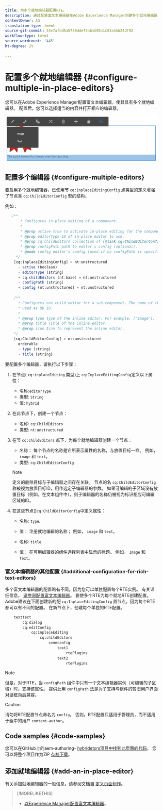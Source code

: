 ```yaml
---
title: 为多个就地编辑器配置RTE。
description: 通过配置富文本编辑器在Adobe Experience Manager创建多个就地编辑器。
contentOwner: AG
translation-type: tm+mt
source-git-commit: 44e7afdd5a5738dde73ab1d05a1c83a4bb24df92
workflow-type: tm+mt
source-wordcount: '445'
ht-degree: 2%

---
```



# 配置多个就地编辑器 {#configure-multiple-in-place-editors}

您可以在Adobe Experience Manager配置富文本编辑器，使其具有多个就地编辑器。 配置后，您可以选择适当的内容并打开相应的编辑器。

![特定就地编辑器](assets/rte-inplace-editor.png)

## 配置多个编辑器 {#configure-multiple-editors}

要启用多个就地编辑器，已使用节 `cq:InplaceEditingConfig` 点类型的定义增强了节点类 `cq:ChildEditorConfig` 型的结构。

例如：

```js
   /**
       * Configures in-place editing of a component.
       *
       * @prop active true to activate in-place editing for the component.
       * @prop editorType ID of in-place editor to use.
       * @prop cq:childEditors collection of {@link cq:ChildEditorConfig} nodes.
       * @prop configPath path to editor's config (optional).
       * @node config editor's config (used if no configPath is specified; optional).
     */
    [cq:InplaceEditingConfig] > nt:unstructured
      - active (boolean)
      - editorType (string)
      + cq:childEditors (nt:base) = nt:unstructured
      - configPath (string)
      + config (nt:unstructured) = nt:unstructured

    /**
      * Configures one child editor for a sub-component. The name of the this node is
      * used as DD ID.
      *
      * @prop type type of the inline editor. For example, ["image"].
      * @prop title Title of the inline editor.
      * @prop icon Icon to represent the inline editor.
    */
    [cq:ChildEditorConfig] > nt:unstructured
      orderable
      - type (string)
      - title (string)
```

要配置多个编辑器，请执行以下步骤：

1. 在节点( `cq:inplaceEditing` 类型)上 `cq:InplaceEditingConfig`定义以下属性：

   * 名称:`editorType`
   * 类型: `String`
   * 值: `hybrid`

1. 在此节点下，创建一个节点：

   * 名称: `cq:ChildEditors`
   * 类型: `nt:unstructured`

1. 在节 `cq:childEditors` 点下，为每个就地编辑器创建一个节点：

   * 名称： 每个节点的名称是它所表示属性的名称，与放置目标一样。 例如， `image` 和 `text`。
   * 类型: `cq:ChildEditorConfig`

   >[!NOTE]
   >
   >定义的删除目标与子编辑器之间存在关联。 节点的名 `cq:ChildEditorConfig` 称被视为放置目标ID，用作选定子编辑器的参数。 如果可编辑的子区域没有放置目标（例如，在文本组件中），则子编辑器的名称仍被视为标识相应可编辑区域的ID。

1. 在这些节点()`cq:ChildEditorConfig`中定义属性：

   * 名称: `type`.
   * 值： 注册就地编辑的名称； 例如， `image` 和 `text`。

   * 名称: `title`.
   * 值： 在可用编辑器的组件选择列表中显示的标题。 例如， `Image` 和 `Text`。

### 富文本编辑器的其他配置 {#additional-configuration-for-rich-text-editors}

多个富文本编辑器的配置略有不同，因为您可以单独配置每个RTE实例。 有关详细信息， [请参阅配置富文本编辑器](/help/sites-administering/rich-text-editor.md)。 要使多个RTE为每个就地RTE创建配置。 Adobe建议在下面创建新的配 `cq:InplaceEditingConfig` 置节点，因为每个RTE都可以有不同的配置。 在新节点下，创建每个单独的RTE配置。

```xml
    texttext
        cq:dialog
        cq:editConfig
            cq:inplaceEditing
                cq:childEditors
                    someconfig
                        text1
                            rtePlugins
                        text2
                            rtePlugins
```

>[!NOTE]
>
>但是，对于RTE，当 `configPath` 组件中只有一个文本编辑器实例（可编辑的子区域）时，支持该属性。 提供此用 `configPath` 法是为了支持与组件的较旧用户界面对话框向后兼容。

>[!CAUTION]
>
>请勿将RTE配置节点命名为 `config`。 否则，RTE配置只适用于管理员，而不适用于组中的用户 `content-author`。

## Code samples {#code-samples}

您可以在GitHub上的aem-authoring- [hybridetors项目中找到此页面的代码](https://github.com/Adobe-Marketing-Cloud/aem-authoring-hybrideditors)。 您可以将整个项目作为ZIP [存档下载](https://github.com/Adobe-Marketing-Cloud/aem-authoring-hybrideditors/archive/master.zip)。

## 添加就地编辑器 {#add-an-in-place-editor}

有关添加就地编辑器的一般信息，请参阅文档自 [定义页面创作](/help/sites-developing/customizing-page-authoring-touch.md#add-new-in-place-editor)。

>[!MORELIKETHIS]
>
>* [以Experience Manager配置富文本编辑器](/help/sites-administering/rich-text-editor.md)。


